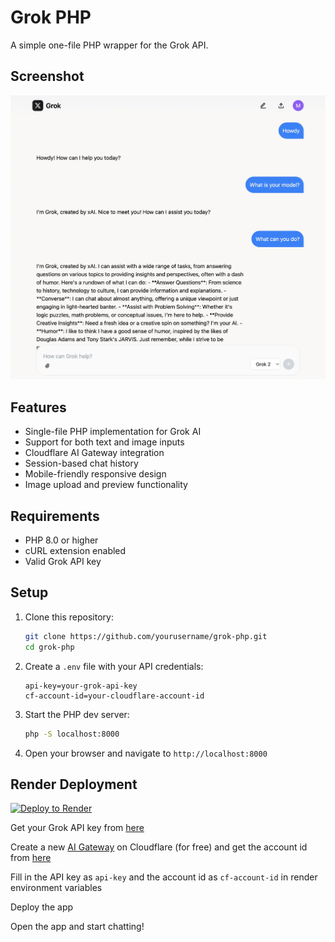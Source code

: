 # Grok PHP

A simple one-file PHP wrapper for the Grok API.

## Screenshot

![Screenshot](img/screenshot.webp)

## Features

- Single-file PHP implementation for Grok AI
- Support for both text and image inputs
- Cloudflare AI Gateway integration
- Session-based chat history
- Mobile-friendly responsive design
- Image upload and preview functionality

## Requirements

- PHP 8.0 or higher
- cURL extension enabled
- Valid Grok API key

## Setup

1. Clone this repository:
   ```bash
   git clone https://github.com/yourusername/grok-php.git
   cd grok-php
   ```

2. Create a `.env` file with your API credentials:
   ```
   api-key=your-grok-api-key
   cf-account-id=your-cloudflare-account-id
   ```

3. Start the PHP dev server:
   ```bash
   php -S localhost:8000
   ```

4. Open your browser and navigate to `http://localhost:8000`

## Render Deployment
[![Deploy to Render](https://render.com/images/deploy-to-render-button.svg)](https://render.com/deploy?repo=https://github.com/365cent/grok-chat)

Get your Grok API key from [here](https://console.x.ai)

Create a new [AI Gateway](https://developers.cloudflare.com/ai-gateway/get-started/) on Cloudflare (for free) and get the account id from [here](https://developers.cloudflare.com/fundamentals/setup/find-account-and-zone-ids/)

Fill in the API key as `api-key` and the account id as `cf-account-id` in render environment variables

Deploy the app

Open the app and start chatting!
